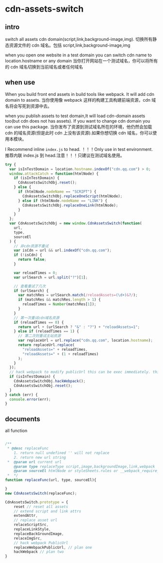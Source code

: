 # cdn-assets-switch

## intro

switch all assets cdn domain(script,link,background-image,img).
切换所有静态资源文件的 cdn 域名。包括 script,link,background-image,img

when you open one website in a test domain you can switch cdn name to location.hostname or any domain
当你打开网站在一个测试域名，你可以将所有的 cdn 域名切换到当前域名或者任何域名

## when use

When you build front end assets in build tools like webpack. It will add cdn domain to assets.
当你使用像 webpack 这样的构建工具构建前端资源，cdn 域名将会写死到资源中去。

when you publish assets to test domain,It will load cdn-domain assets too(but cdn does not has assets). If you want to change cdn domain you can use this package.
当你发布了资源到测试域名所在的环境，他仍然会加载 cdn 的域名资源(但是此时 cdn 上没有该资源).如果你想切换 cdn 域名，你可以使用本模块。

I Recommend inline `index.js` to head. ！！！Only use in test environment.
推荐内联 index.js 到 head.注意！！！只建议在测试域名使用。

```javascript
try {
  var isInTestDomain = location.hostname.indexOf("cdn.qq.com") > 0;
  window.attackCatch = function(htmlNode) {
    if (isInTestDomain) {
      CdnAssetsSwitchObj.reset();
    } else {
      if (htmlNode.nodeName == "SCRIPT") {
        CdnAssetsSwitchObj.replaceOneScript(htmlNode);
      } else if (htmlNode.nodeName == "LINK") {
        CdnAssetsSwitchObj.replaceOneLink(htmlNode);
      }
    }
  };
  var CdnAssetsSwitchObj = new window.CdnAssetsSwitch(function(
    url,
    type,
    sourceEl
  ) {
    // 非cdn资源不重试
    var isCdn = url && url.indexOf("cdn.qq.com");
    if (!isCdn) {
      return false;
    }

    var reloadTimes = 0;
    var urlSearch = url.split("?")[1];

    // 查看重试了几次
    if (urlSearch) {
      var matchRes = urlSearch.match(/reloadAssets=(\d+)&?/);
      if (matchRes && matchRes.length > 1) {
        reloadTimes = Number(matchRes[1]);
      }
    }
    // 第一次重试cdn域名资源
    if (reloadTimes == 0) {
      return url + (urlSearch ? "&" : "?") + "reloadAssets=1";
    } else if (reloadTimes == 1) {
      // 第二次则重试主站资源
      var replaceUrl = url.replace("cdn.qq.com", location.hostname);
      return replaceUrl.replace(
        "reloadAssets=" + reloadTimes,
        "reloadAssets=" + (1 + reloadTimes)
      );
    }
  });
  // hack webpack to modify publicUrl this can be exec immediately. this must exec before async load like import()  or require.ensure
  if (isInTestDomain) {
    CdnAssetsSwitchObj.hackWebpack();
    CdnAssetsSwitchObj.reset();
  }
} catch (err) {
  console.error(err);
}
```

## documents

all function

```javascript

/**
 * @desc replaceFunc
    1. return null undefined '' will not replace
    2. return new url string
 *  @param url current url
    @param type replaceType script,image,backgroundImage,link,webpack
    @param sourceEl htmlNode or styleSheets.rules or __webpack_require__
 *  */
function replaceFunc(url, type, sourceEl){

}
new CdnAssetsSwitch(replaceFunc);

CdnAssetsSwitch.prototype = {
    reset // reset all assets
    // extend script and link attrs
    extendAttr,
    // replace asset url
    relaceScriptSrc,
    replaceLinkStyle,
    replaceBackGroundImage,
    relaceImgSrc,
    // hack webpack PublicUrl
    replaceWebpackPublicUrl, // plan one
    hackWebpack // plan two
}
```
